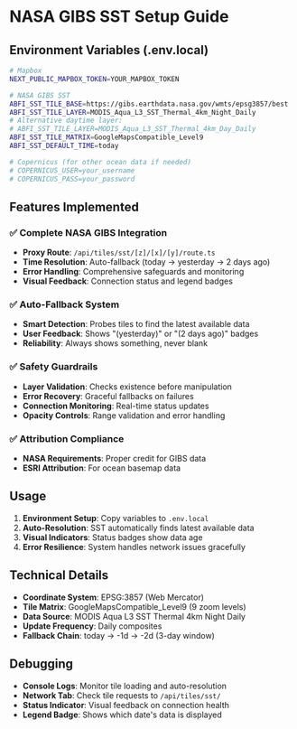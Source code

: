 # NASA GIBS SST Setup Guide

## Environment Variables (.env.local)

```bash
# Mapbox
NEXT_PUBLIC_MAPBOX_TOKEN=YOUR_MAPBOX_TOKEN

# NASA GIBS SST
ABFI_SST_TILE_BASE=https://gibs.earthdata.nasa.gov/wmts/epsg3857/best
ABFI_SST_TILE_LAYER=MODIS_Aqua_L3_SST_Thermal_4km_Night_Daily
# Alternative daytime layer:
# ABFI_SST_TILE_LAYER=MODIS_Aqua_L3_SST_Thermal_4km_Day_Daily
ABFI_SST_TILE_MATRIX=GoogleMapsCompatible_Level9
ABFI_SST_DEFAULT_TIME=today

# Copernicus (for other ocean data if needed)
# COPERNICUS_USER=your_username
# COPERNICUS_PASS=your_password
```

## Features Implemented

### ✅ Complete NASA GIBS Integration
- **Proxy Route**: `/api/tiles/sst/[z]/[x]/[y]/route.ts`
- **Time Resolution**: Auto-fallback (today → yesterday → 2 days ago)
- **Error Handling**: Comprehensive safeguards and monitoring
- **Visual Feedback**: Connection status and legend badges

### ✅ Auto-Fallback System
- **Smart Detection**: Probes tiles to find the latest available data
- **User Feedback**: Shows "(yesterday)" or "(2 days ago)" badges
- **Reliability**: Always shows something, never blank

### ✅ Safety Guardrails
- **Layer Validation**: Checks existence before manipulation
- **Error Recovery**: Graceful fallbacks on failures
- **Connection Monitoring**: Real-time status updates
- **Opacity Controls**: Range validation and error handling

### ✅ Attribution Compliance
- **NASA Requirements**: Proper credit for GIBS data
- **ESRI Attribution**: For ocean basemap data

## Usage

1. **Environment Setup**: Copy variables to `.env.local`
2. **Auto-Resolution**: SST automatically finds latest available data
3. **Visual Indicators**: Status badges show data age
4. **Error Resilience**: System handles network issues gracefully

## Technical Details

- **Coordinate System**: EPSG:3857 (Web Mercator)
- **Tile Matrix**: GoogleMapsCompatible_Level9 (9 zoom levels)
- **Data Source**: MODIS Aqua L3 SST Thermal 4km Night Daily
- **Update Frequency**: Daily composites
- **Fallback Chain**: today → -1d → -2d (3-day window)

## Debugging

- **Console Logs**: Monitor tile loading and auto-resolution
- **Network Tab**: Check tile requests to `/api/tiles/sst/`
- **Status Indicator**: Visual feedback on connection health
- **Legend Badge**: Shows which date's data is displayed
